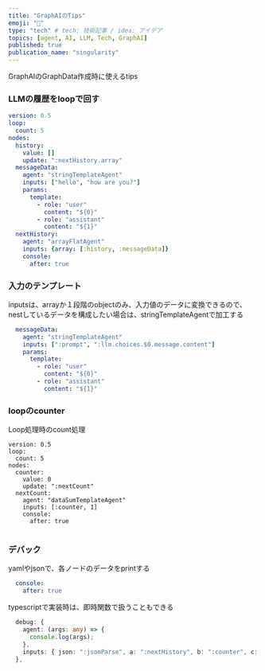 ```yaml
---
title: "GraphAIのTips"
emoji: "🤖"
type: "tech" # tech: 技術記事 / idea: アイデア
topics: [agent, AI, LLM, Tech, GraphAI]
published: true
publication_name: "singularity"
---
```


GraphAIのGraphData作成時に使えるtips

### LLMの履歴をloopで回す

```yaml
version: 0.5
loop:
  count: 5
nodes:
  history:
    value: []
    update: ":nextHistory.array"
  messageData:
    agent: "stringTemplateAgent"
    inputs: ["hello", "how are you?"]
    params:
      template:
        - role: "user"
          content: "${0}"
        - role: "assistant"
          content: "${1}"
  nextHistory:
    agent: "arrayFlatAgent"
    inputs: {array: [:history, :messageData]}
    console:
      after: true
```      

### 入力のテンプレート

inputsは、arrayか１段階のobjectのみ、入力値のデータに変換できるので、nestしているデータを構成したい場合は、stringTemplateAgentで加工する

```yaml
  messageData:
    agent: "stringTemplateAgent"
    inputs: [":prompt", ":llm.choices.$0.message.content"]
    params:
      template:
        - role: "user"
          content: "${0}"
        - role: "assistant"
          content: "${1}"
```          

### loopのcounter
Loop処理時のcount処理

```
version: 0.5
loop:
  count: 5
nodes:
  counter:
    value: 0
    update: ":nextCount"
  nextCount:
    agent: "dataSumTemplateAgent"
    inputs: [:counter, 1]
    console:
      after: true
  
```

### デバック

yamlやjsonで、各ノードのデータをprintする

```yaml
  console:
    after: true
```

typescriptで実装時は、即時関数で扱うこともできる

```typescript
  debug: {
    agent: (args: any) => {
      console.log(args);
    },
    inputs: { json: ":jsonParse", a: ":nextHistory", b: ":counter", c: ":prompt" },
  },
````

   